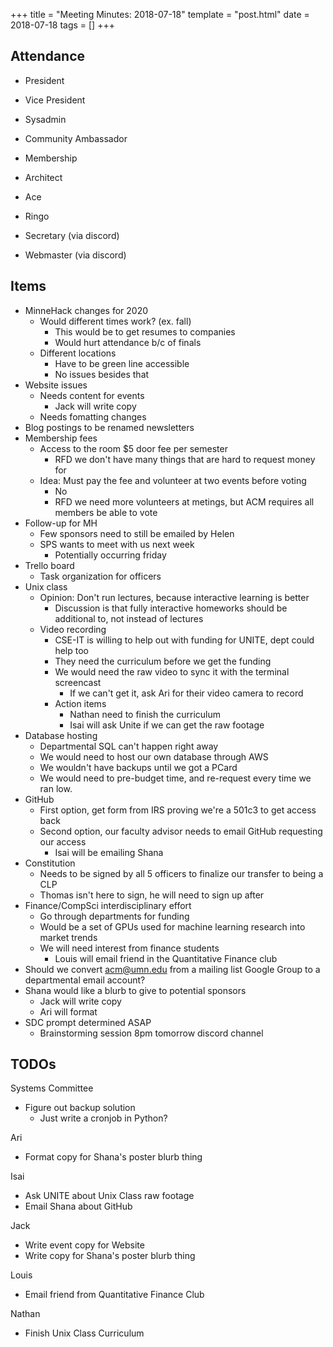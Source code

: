 +++
title = "Meeting Minutes: 2018-07-18"
template = "post.html"
date = 2018-07-18
tags = []
+++

## Attendance

 - President
 - Vice President
 - Sysadmin
 - Community Ambassador

 - Membership
 - Architect
 - Ace
 - Ringo
 - Secretary (via discord)
 - Webmaster (via discord)

## Items

 - MinneHack changes for 2020
   - Would different times work? (ex. fall)
     - This would be to get resumes to companies
     - Would hurt attendance b/c of finals
   - Different locations
     - Have to be green line accessible
	 - No issues besides that
 - Website issues
   - Needs content for events
     - Jack will write copy
   - Needs fomatting changes
 - Blog postings to be renamed newsletters
 - Membership fees
   - Access to the room $5 door fee per semester
     - RFD we don't have many things that are hard to request money for
   - Idea: Must pay the fee and volunteer at two events before voting
     - No
	 - RFD we need more volunteers at metings, but ACM requires all members be able to vote
 - Follow-up for MH
   - Few sponsors need to still be emailed by Helen
   - SPS wants to meet with us next week
     - Potentially occurring friday
 - Trello board
   - Task organization for officers
 - Unix class
   - Opinion: Don't run lectures, because interactive learning is better
     - Discussion is that fully interactive homeworks should be additional to, not instead of lectures
   - Video recording
   	 - CSE-IT is willing to help out with funding for UNITE, dept could help too
	 - They need the curriculum before we get the funding
	 - We would need the raw video to sync it with the terminal screencast
	 	- If we can't get it, ask Ari for their video camera to record
	 - Action items
	   - Nathan need to finish the curriculum
	   - Isai will ask Unite if we can get the raw footage
 - Database hosting
	 - Departmental SQL can't happen right away
	 - We would need to host our own database through AWS
	 - We wouldn't have backups until we got a PCard
	 - We would need to pre-budget time, and re-request every time we ran low.
 - GitHub
   - First option, get form from IRS proving we're a 501c3 to get access back
   - Second option, our faculty advisor needs to email GitHub requesting our access
   	 - Isai will be emailing Shana
 - Constitution
   - Needs to be signed by all 5 officers to finalize our transfer to being a CLP
   - Thomas isn't here to sign, he will need to sign up after
 - Finance/CompSci interdisciplinary effort
   - Go through departments for funding
   - Would be a set of GPUs used for machine learning research into market trends
   - We will need interest from finance students
     - Louis will email friend in the Quantitative Finance club
 - Should we convert acm@umn.edu from a mailing list Google Group to a departmental email account?
 - Shana would like a blurb to give to potential sponsors
   - Jack will write copy
   - Ari will format
 - SDC prompt determined ASAP
   - Brainstorming session 8pm tomorrow discord channel

## TODOs

Systems Committee
 - Figure out backup solution
   - Just write a cronjob in Python?

Ari
 - Format copy for Shana's poster blurb thing

Isai
 - Ask UNITE about Unix Class raw footage
 - Email Shana about GitHub

Jack
 - Write event copy for Website
 - Write copy for Shana's poster blurb thing

Louis
 - Email friend from Quantitative Finance Club

Nathan
 - Finish Unix Class Curriculum
